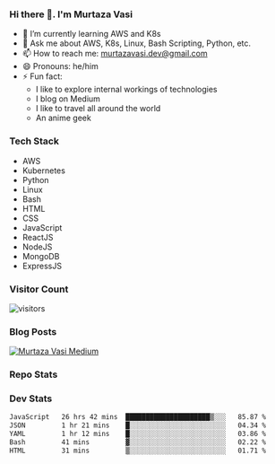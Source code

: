 ### Hi there 👋. I'm Murtaza Vasi

- 🌱 I’m currently learning AWS and K8s
- 💬 Ask me about AWS, K8s, Linux, Bash Scripting, Python, etc.
- 📫 How to reach me: murtazavasi.dev@gmail.com
- 😄 Pronouns: he/him
- ⚡ Fun fact:
  - I like to explore internal workings of technologies
  - I blog on Medium
  - I like to travel all around the world
  - An anime geek

### Tech Stack

- AWS
- Kubernetes
- Python
- Linux
- Bash
- HTML
- CSS
- JavaScript
- ReactJS
- NodeJS
- MongoDB
- ExpressJS

### Visitor Count

![visitors](https://visitor-badge.glitch.me/badge?page_id=murtazavasi.visitor-badge&left_color=green&right_color=red)

### Blog Posts

[![Murtaza Vasi Medium](https://github-readme-medium.vercel.app/?username=murtazavasi.dev&limit=3)](https://medium.com/@murtazavasi.dev)

### Repo Stats

### Dev Stats

<!--START_SECTION:waka-->

```txt
JavaScript   26 hrs 42 mins  █████████████████████▒░░░   85.87 %
JSON         1 hr 21 mins    █░░░░░░░░░░░░░░░░░░░░░░░░   04.34 %
YAML         1 hr 12 mins    █░░░░░░░░░░░░░░░░░░░░░░░░   03.86 %
Bash         41 mins         ▓░░░░░░░░░░░░░░░░░░░░░░░░   02.22 %
HTML         31 mins         ▒░░░░░░░░░░░░░░░░░░░░░░░░   01.71 %
```

<!--END_SECTION:waka-->

